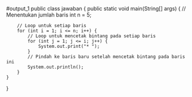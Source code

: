 #output_1
public class jawaban {
    public static void main(String[] args) {
        // Menentukan jumlah baris
        int n = 5;

        // Loop untuk setiap baris
        for (int i = 1; i <= n; i++) {
            // Loop untuk mencetak bintang pada setiap baris
            for (int j = 1; j <= i; j++) {
                System.out.print("* ");
            }
            // Pindah ke baris baru setelah mencetak bintang pada baris ini
            System.out.println();
        }
    }
}
